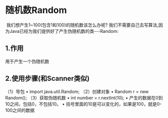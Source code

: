 # 随机数Random

​       我们想产生1~100(包含1和100)的随机数该怎么办呢? 我们不需要自己去写算法,因为Java已经为我们提供好了产生伪随机数的类---Random:

## 1.作用

用于产生一个伪随机数

## 2.使用步骤(和Scanner类似)

（1）导包
•	import java.util.Random;
（2）创建对象
•	Random r = new Random();
（3）获取伪随机数
•	int number = r.nextInt(10);
•	产生的数据在0到10之间，包括0，不包括10。
•	括号里面的10是可以变化的，如果是100，就是0-100之间的数据


